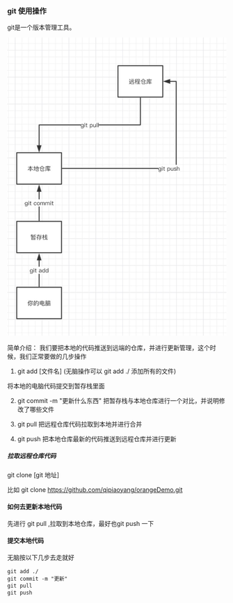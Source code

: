 ###  git 使用操作

git是一个版本管理工具。

![git](../../images/git.jpg)

简单介绍：
我们要把本地的代码推送到远端的仓库，并进行更新管理，这个时候，我们正常要做的几步操作

1. git add [文件名]  (无脑操作可以 git add ./ 添加所有的文件)

将本地的电脑代码提交到暂存栈里面


2. git commit -m "更新什么东西"  把暂存栈与本地仓库进行一个对比，并说明修改了哪些文件



3. git pull 把远程仓库代码拉取到本地并进行合并


4. git push 把本地仓库最新的代码推送到远程仓库并进行更新

##### 拉取远程仓库代码

git clone [git 地址] 

比如  git clone https://github.com/qipiaoyang/orangeDemo.git

#### 如何去更新本地代码

先进行 git pull ,拉取到本地仓库，最好也git push 一下


#### 提交本地代码


无脑按以下几步去走就好
```
git add ./
git commit -m "更新"
git pull
git push
```